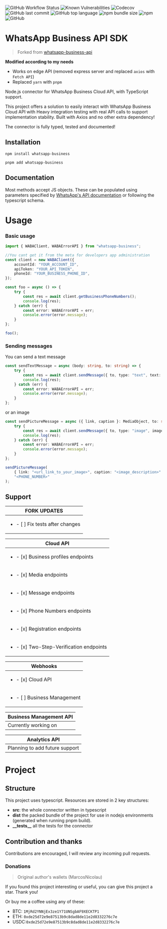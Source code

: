 ![GitHub Workflow Status](https://img.shields.io/github/actions/workflow/status/henriquegdantas/whatsapp-business-sdk/npm_publish.yml?branch=main)
![Known Vulnerabilities](https://snyk.io/test/github/henriquegdantas/whatsapp-business-sdk/badge.svg)
![Codecov](https://img.shields.io/codecov/c/github/henriquegdantas/whatsapp-business-sdk?token=G20JHIZMRW)
![GitHub last commit](https://img.shields.io/github/last-commit/henriquegdantas/whatsapp-business-sdk)
![GitHub top language](https://img.shields.io/github/languages/top/henriquegdantas/whatsapp-business-sdk)
![npm bundle size](https://img.shields.io/bundlephobia/minzip/whatsapp-business)
![npm](https://img.shields.io/github/package-json/v/henriquegdantas/whatsapp-business-sdk)
![GitHub](https://img.shields.io/github/license/henriquegdantas/whatsapp-business-sdk)

# WhatsApp Business API SDK

> Forked from [whatsapp-business-api](https://github.com/MarcosNicolau/whatsapp-business-sdk)

**Modified according to my needs**

-   Works on edge API (removed express server and replaced `axios` with `Fetch API`)
-   Replaced `yarn` with `pnpm`

Node.js connector for WhatsApp Business Cloud API, with TypeScript support.

This project offers a solution to easily interact with WhatsApp Business Cloud API with Heavy integration testing with real API calls to support implementation stability. Built with Axios and no other extra dependency!

The connector is fully typed, tested and documented!

## Installation

`npm install whatsapp-business`

`pnpm add whatsapp-business`

## Documentation

Most methods accept JS objects. These can be populated using parameters specified by [WhatsApp's API documentation](https://developers.facebook.com/docs/whatsapp/cloud-api/overview) or following the typescript schema.

# Usage

### Basic usage

```typescript
import { WABAClient, WABAErrorAPI } from "whatsapp-business";

//You cant get it from the meta for developers app administration
const client = new WABAClient({
	accountId: "YOUR_ACCOUNT_ID",
	apiToken: "YOUR_API_TOKEN",
	phoneId: "YOUR_BUSINESS_PHONE_ID",
});

const foo = async () => {
	try {
		const res = await client.getBusinessPhoneNumbers();
		console.log(res);
	} catch (err) {
		const error: WABAErrorAPI = err;
		console.error(error.message);
	}
};

foo();
```

### Sending messages

You can send a text message

```typescript
const sendTextMessage = async (body: string, to: string) => {
	try {
		const res = await client.sendMessage({ to, type: "text", text: { body } });
		console.log(res);
	} catch (err) {
		const error: WABAErrorAPI = err;
		console.error(error.message);
	}
};
```

or an image

```typescript
const sendPictureMessage = async ({ link, caption }: MediaObject, to: string) => {
	try {
		const res = await client.sendMessage({ to, type: "image", image: { link, caption } });
		console.log(res);
	} catch (err) {
		const error: WABAErrorAPI = err;
		console.error(error.message);
	}
};

sendPictureMessage(
	{ link: "<url_link_to_your_image>", caption: "<image_description>" },
	"<PHONE_NUMBER>"
);
```

## Support

| FORK UPDATES                          |
| ------------------------------------- |
| <ul><li>- [ ] Fix tests after changes |

| Cloud API                                     |
| --------------------------------------------- |
| <ul><li>- [x] Business profiles endpoints     |
| <ul><li>- [x] Media endpoints                 |
| <ul><li>- [x] Message endpoints               |
| <ul><li>- [x] Phone Numbers endpoints         |
| <ul><li>- [x] Registration endpoints          |
| <ul><li>- [x] Two-Step-Verification endpoints |

| Webhooks                          |
| --------------------------------- |
| <ul><li>- [x] Cloud API           |
| <ul><li>- [ ] Business Management |

| Business Management API |
| ----------------------- |
| Currently working on    |

| Analytics API                  |
| ------------------------------ |
| Planning to add future support |

# Project

## Structure

This project uses typescript. Resources are stored in 2 key structures:

-   <b>src</b>: the whole connector written in typescript
-   <b>dist</b> the packed bundle of the project for use in nodejs environments (generated when running pnpm build).
-   <b>\_\_tests\_\_</b> all the tests for the connector

## Contribution and thanks

Contributions are encouraged, I will review any incoming pull requests.

### Donations

> Original author's wallets (MarcosNicolau)

If you found this project interesting or useful, you can give this project a star. Thank you!

Or buy me a coffee using any of these:

-   BTC: `1MjRd2YNNjEx3ze1Y71UNSgbAF9XECKTP1`
-   ETH: `0xde25d72e9e87513b9c8dad8de11e2d8332276c7e`
-   USDC:`0xde25d72e9e87513b9c8dad8de11e2d8332276c7e`
